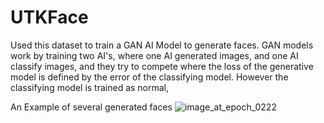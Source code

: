 # UTKFace

Used this dataset to train a GAN AI Model to generate faces. GAN models work by training two AI's, where one AI generated images, and one AI classify images,
and they try to compete where the loss of the generative model is defined by the error of the classifying model. However the classifying model is
trained as normal,

An Example of several generated faces
![image_at_epoch_0222](https://user-images.githubusercontent.com/70839471/235356857-b9c8abe0-0046-403c-837c-689d65350e81.png)
